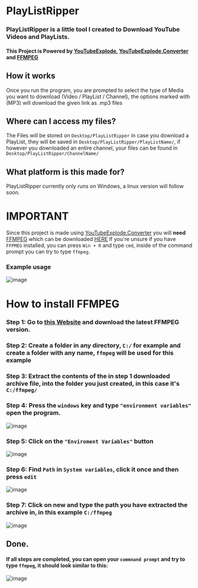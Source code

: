 # PlayListRipper
### PlayListRipper is a little tool I created to Download YouTube Videos and PlayLists.

#### This Project is Powered by [YouTubeExplode](https://github.com/Tyrrrz/YoutubeExplode), [YouTubeExplode.Converter](https://www.nuget.org/packages/YoutubeExplode.Converter) and [FFMPEG](https://ffmpeg.org)

## How it works
Once you run the program, you are prompted to select the type of Media you want to download (Video / PlayList / Channel), the options marked with (MP3) will download the given link as .mp3 files
## Where can I access my files?
The Files will be stored on `Desktop/PlayListRipper` in case you download a PlayList, they will be saved in `Desktop/PlayListRipper/PlayListName/`, if however you downloaded an entire channel, your files can be found in `Desktop/PlayListRipper/ChannelName/`
## What platform is this made for?
PlayListRipper currently only runs on Windows, a linux version will follow soon.

# IMPORTANT
Since this project is made using [YouTubeExplode.Converter](https://www.nuget.org/packages/YoutubeExplode.Converter) you will **need** [FFMPEG](https://ffmpeg.org) which can be downloaded [HERE](https://ffbinaries.com/downloads)
If you're unsure if you have `FFPMEG` installed, you can press `Win + R` and type `cmd`, inside of the command prompt you can try to type `ffmpeg`.

### Example usage
![image](https://user-images.githubusercontent.com/61352968/168492164-b94594c9-c6fa-4fcd-9fec-cf0984cda6fa.png)

# How to install FFMPEG
### Step 1: Go to [this Website](https://ffbinaries.com/downloads) and download the latest FFMPEG version.
### Step 2: Create a folder in any directory, `C:/` for example and create a folder with any name, `ffmpeg` will be used for this example
### Step 3: Extract the contents of the in step 1 downloaded archive file, into the folder you just created, in this case it's `C:/ffmpeg/`
### Step 4: Press the `windows` key and type `"environment variables"` open the program.
![image](https://user-images.githubusercontent.com/61352968/168972566-789ae793-e389-4959-9abb-e31815ba361b.png)
### Step 5: Click on the `"Enviroment Variables"` button
![image](https://user-images.githubusercontent.com/61352968/168972805-b96eefbf-0a10-46ff-9c00-b00d84642959.png)
### Step 6: Find `Path` in `System variables`, click it once and then press `edit`
![image](https://user-images.githubusercontent.com/61352968/168973050-c1974133-eaa5-42c5-a911-f8630064fe22.png)
### Step 7: Click on new and type the path you have extracted the archive in, in this example `C:/ffmpeg`
![image](https://user-images.githubusercontent.com/61352968/168973482-97fc5e78-f0fb-4a1b-9575-f6cb84b8c168.png)
## Done.
#### If all steps are completed, you can open your `commnand prompt` and try to type `ffmpeg`, it should look similar to this:
![image](https://user-images.githubusercontent.com/61352968/168973704-08c0dde4-2fa8-4066-9be4-5bd5dbe1afb3.png)




